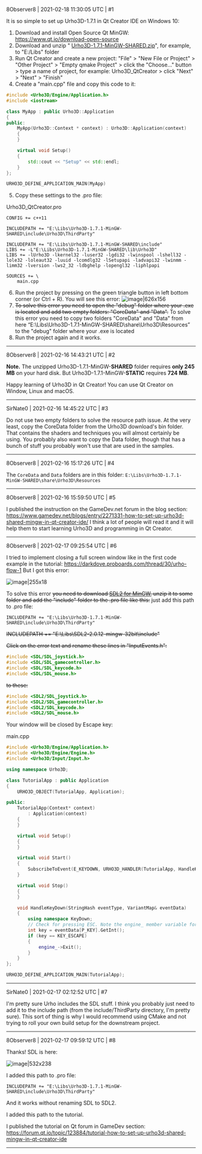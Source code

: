 8Observer8 | 2021-02-18 11:30:05 UTC | #1

It is so simple to set up Urho3D-1.7.1 in Qt Creator IDE on Windows 10:

1. Download and install Open Source Qt MinGW: https://www.qt.io/download-open-source
1. Download and unzip " [Urho3D-1.7.1-MinGW-SHARED.zip](https://sourceforge.net/projects/urho3d/files/Urho3D/1.7.1/Urho3D-1.7.1-MinGW-SHARED.zip/download)", for example, to "E:/Libs" folder
1. Run Qt Creator and create a new project: "File" > "New File or Project" > "Other Project" > "Empty qmake Project" > click the "Choose..." button > type a name of project, for example: Urho3D_QtCreator > click "Next" > "Next" > "Finish"
1. Create a "main.cpp" file and copy this code to it:
```c++
#include <Urho3D/Engine/Application.h>
#include <iostream>

class MyApp : public Urho3D::Application
{
public:
    MyApp(Urho3D::Context * context) : Urho3D::Application(context)
    {
    }

    virtual void Setup()
    {
        std::cout << "Setup" << std::endl;
    }
};

URHO3D_DEFINE_APPLICATION_MAIN(MyApp)
```
5. Copy these settings to the .pro file:

Urho3D_QtCreator.pro

```
CONFIG += c++11

INCLUDEPATH += "E:\Libs\Urho3D-1.7.1-MinGW-SHARED\include\Urho3D\ThirdParty"

INCLUDEPATH += "E:\Libs\Urho3D-1.7.1-MinGW-SHARED\include"
LIBS += -L"E:\Libs\Urho3D-1.7.1-MinGW-SHARED\lib\Urho3D"
LIBS += -lUrho3D -lkernel32 -luser32 -lgdi32 -lwinspool -lshell32 -lole32 -loleaut32 -luuid -lcomdlg32 -lSetupapi -ladvapi32 -lwinmm -limm32 -lversion -lws2_32 -ldbghelp -lopengl32 -liphlpapi

SOURCES += \
    main.cpp
```
6. Run the project by pressing on the green triangle button in left bottom corner (or Ctrl + R). You will see this error:
![image|626x156](upload://57OQnW3a9mmMjqY5oqXtIvbRdIo.png) 
7. ~~To solve this error you need to open the "debug" folder where your .exe is located and add two empty folders: "CoreData" and "Data".~~ To solve this error you need to copy two folders "CoreData" and "Data" from here “E:\Libs\Urho3D-1.7.1-MinGW-SHARED\share\Urho3D\Resources” to the "debug" folder where your .exe is located
8. Run the project again and it works.

-------------------------

8Observer8 | 2021-02-16 14:43:21 UTC | #2

**Note.** The unzipped Urho3D-1.7.1-MinGW-**SHARED** folder requires **only 245 MB** on your hard disk. But Urho3D-1.7.1-MinGW-**STATIC** requires **724 MB**.

Happy learning of Urho3D in Qt Creator! You can use Qt Creator on Window, Linux and macOS.

-------------------------

SirNate0 | 2021-02-16 14:45:22 UTC | #3

Do not use two empty folders to solve the resource path issue. At the very least, copy the CoreData folder from the Urho3D download's bin folder. That contains the shaders and techniques you will almost certainly be using. You probably also want to copy the Data folder, though that has a bunch of stuff you probably won't use that are used in the samples.

-------------------------

8Observer8 | 2021-02-16 15:17:26 UTC | #4

The `CoreData` and `Data` folders are in this folder: `E:\Libs\Urho3D-1.7.1-MinGW-SHARED\share\Urho3D\Resources`

-------------------------

8Observer8 | 2021-02-16 15:59:50 UTC | #5

I published the instruction on the GameDev.net forum in the blog section: https://www.gamedev.net/blogs/entry/2271331-how-to-set-up-urho3d-shared-mingw-in-qt-creator-ide/ I think a lot of people will read it and it will help them to start learning Urho3D and programming in Qt Creator.

-------------------------

8Observer8 | 2021-02-17 09:25:54 UTC | #6

I tried to implement closing a full screen window like in the first code example in the tutorial: https://darkdove.proboards.com/thread/30/urho-flow-1 But I got this error:

![image|255x18](upload://8lOhUuT4VJmHErUEPek46cY2pfI.png) 

To solve this error ~~you need to download [SDL2 for MinGW](https://www.libsdl.org/download-2.0.php), unzip it to some folder and add the "include" folder to the .pro file like this:~~ just add this path to .pro file:

```
INCLUDEPATH += "E:\Libs\Urho3D-1.7.1-MinGW-SHARED\include\Urho3D\ThirdParty"
```

~~INCLUDEPATH += "E:\Libs\SDL2-2.0.12-mingw-32bit\include"~~

~~Click on the error text and rename these lines in "InputEvents.h":~~

```c++
#include <SDL/SDL_joystick.h>
#include <SDL/SDL_gamecontroller.h>
#include <SDL/SDL_keycode.h>
#include <SDL/SDL_mouse.h>
```
~~to these:~~
```c++
#include <SDL2/SDL_joystick.h>
#include <SDL2/SDL_gamecontroller.h>
#include <SDL2/SDL_keycode.h>
#include <SDL2/SDL_mouse.h>
```

Your window will be closed by Escape key:

main.cpp

```c++
#include <Urho3D/Engine/Application.h>
#include <Urho3D/Engine/Engine.h>
#include <Urho3D/Input/Input.h>

using namespace Urho3D;

class TutorialApp : public Application
{
    URHO3D_OBJECT(TutorialApp, Application);

public:
    TutorialApp(Context* context)
        : Application(context)
    {
    }

    virtual void Setup()
    {
    }

    virtual void Start()
    {
        SubscribeToEvent(E_KEYDOWN, URHO3D_HANDLER(TutorialApp, HandleKeyDown));
    }

    virtual void Stop()
    {
    }

    void HandleKeyDown(StringHash eventType, VariantMap& eventData)
    {
        using namespace KeyDown;
        // Check for pressing ESC. Note the engine_ member variable for convenience access to the Engine object
        int key = eventData[P_KEY].GetInt();
        if (key == KEY_ESCAPE)
        {
            engine_->Exit();
        }
    }
};

URHO3D_DEFINE_APPLICATION_MAIN(TutorialApp);
```

-------------------------

SirNate0 | 2021-02-17 02:12:52 UTC | #7

I'm pretty sure Urho includes the SDL stuff. I think you probably just need to add it to the include path (from the include/ThirdParty directory, I'm pretty sure). This sort of thing is why I would recommend using CMake and not trying to roll your own build setup for the downstream project.

-------------------------

8Observer8 | 2021-02-17 09:59:12 UTC | #8

Thanks! SDL is here:

![image|532x238](upload://ufahyHFc73zfRRJUh1qHXR5Y9A7.png) 

I added this path to .pro file:
```
INCLUDEPATH += "E:\Libs\Urho3D-1.7.1-MinGW-SHARED\include\Urho3D\ThirdParty"
```
And it works without renaming SDL to SDL2.

I added this path to the tutorial.

I published the tutorial on Qt forum in GameDev section: https://forum.qt.io/topic/123884/tutorial-how-to-set-up-urho3d-shared-mingw-in-qt-creator-ide

-------------------------

